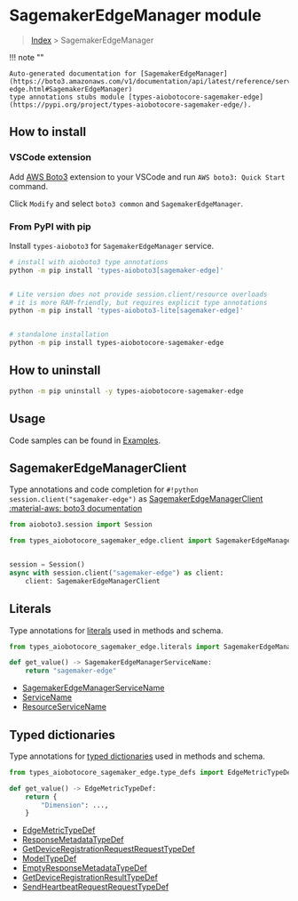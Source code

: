 # SagemakerEdgeManager module

> [Index](../README.md) > SagemakerEdgeManager


!!! note ""

    Auto-generated documentation for [SagemakerEdgeManager](https://boto3.amazonaws.com/v1/documentation/api/latest/reference/services/sagemaker-edge.html#SagemakerEdgeManager)
    type annotations stubs module [types-aiobotocore-sagemaker-edge](https://pypi.org/project/types-aiobotocore-sagemaker-edge/).

## How to install

### VSCode extension

Add [AWS Boto3](https://marketplace.visualstudio.com/items?itemName=Boto3typed.boto3-ide)
extension to your VSCode and run `AWS boto3: Quick Start` command.

Click `Modify` and select `boto3 common` and `SagemakerEdgeManager`.

### From PyPI with pip

Install `types-aioboto3` for `SagemakerEdgeManager` service.

```bash
# install with aioboto3 type annotations
python -m pip install 'types-aioboto3[sagemaker-edge]'


# Lite version does not provide session.client/resource overloads
# it is more RAM-friendly, but requires explicit type annotations
python -m pip install 'types-aioboto3-lite[sagemaker-edge]'


# standalone installation
python -m pip install types-aiobotocore-sagemaker-edge
```



## How to uninstall

```bash
python -m pip uninstall -y types-aiobotocore-sagemaker-edge
```

## Usage

Code samples can be found in [Examples](./usage.md).

## SagemakerEdgeManagerClient

Type annotations and code completion for  `#!python session.client("sagemaker-edge")` as [SagemakerEdgeManagerClient](./client.md)
[:material-aws: boto3 documentation](https://boto3.amazonaws.com/v1/documentation/api/latest/reference/services/sagemaker-edge.html#SagemakerEdgeManager.Client)

```python title="Usage example"
from aioboto3.session import Session

from types_aiobotocore_sagemaker_edge.client import SagemakerEdgeManagerClient


session = Session()
async with session.client("sagemaker-edge") as client:
    client: SagemakerEdgeManagerClient
```








## Literals

Type annotations for [literals](./literals.md) used in methods and schema.

```python title="Usage example"
from types_aiobotocore_sagemaker_edge.literals import SagemakerEdgeManagerServiceName

def get_value() -> SagemakerEdgeManagerServiceName:
    return "sagemaker-edge"
```

- [SagemakerEdgeManagerServiceName](./literals.md#sagemakeredgemanagerservicename)
- [ServiceName](./literals.md#servicename)
- [ResourceServiceName](./literals.md#resourceservicename)




## Typed dictionaries

Type annotations for [typed dictionaries](./type_defs.md) used in methods and schema.

```python title="Usage example"
from types_aiobotocore_sagemaker_edge.type_defs import EdgeMetricTypeDef

def get_value() -> EdgeMetricTypeDef:
    return {
        "Dimension": ...,
    }
```

- [EdgeMetricTypeDef](./type_defs.md#edgemetrictypedef)
- [ResponseMetadataTypeDef](./type_defs.md#responsemetadatatypedef)
- [GetDeviceRegistrationRequestRequestTypeDef](./type_defs.md#getdeviceregistrationrequestrequesttypedef)
- [ModelTypeDef](./type_defs.md#modeltypedef)
- [EmptyResponseMetadataTypeDef](./type_defs.md#emptyresponsemetadatatypedef)
- [GetDeviceRegistrationResultTypeDef](./type_defs.md#getdeviceregistrationresulttypedef)
- [SendHeartbeatRequestRequestTypeDef](./type_defs.md#sendheartbeatrequestrequesttypedef)

